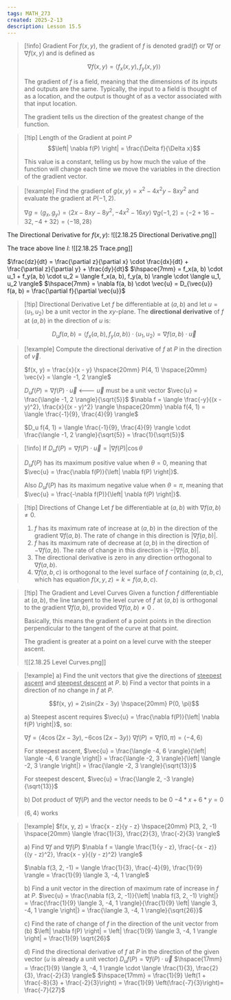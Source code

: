 ```yaml
---
tags: MATH_273
created: 2025-2-13
description: Lesson 15.5
---
```


> [!info] Gradient
> For $f(x, y)$, the gradient of $f$ is denoted $\text{grad}(f)$ or $\nabla f$ or $\nabla f(x, y)$ and is defined as
> 
> $$\nabla f(x, y) = \langle f_x(x, y), f_y(x, y) \rangle$$
> 
> The gradient of $f$ is a field, meaning that the dimensions of its inputs and outputs are the same. Typically, the input to a field is thought of as a location, and the output is thought of as a vector associated with that input location.
> 
> The gradient tells us the direction of the greatest change of the function.

> [!tip] Length of the Gradient at point $P$
> $$\left| \nabla f(P) \right| = \frac{\Delta f}{\Delta x}$$
> 
> This value is a constant, telling us by how much the value of the function will change each time we move the variables in the direction of the gradient vector.

> [!example]
> Find the gradient of $g(x, y) = x^2 - 4x^2y - 8xy^2$ and evaluate the gradient at $P(-1, 2)$.
> 
> $\nabla g = \langle g_x, g_y \rangle = \langle 2x - 8xy - 8y^2, -4x^2 - 16xy \rangle$
> $\nabla g(-1, 2) = \langle -2 + 16 - 32, -4 + 32 \rangle = \langle -18, 28 \rangle$

The Directional Derivative for $f(x, y)$:
![[2.18.25 Directional Derivative.png]]

The trace above line $l$:
![[2.18.25 Trace.png]]

$\frac{dz}{dt} = \frac{\partial z}{\partial x} \cdot \frac{dx}{dt} + \frac{\partial z}{\partial y} + \frac{dy}{dt}$
$\hspace{7mm} = f_x(a, b) \cdot u_1 + f_y(a, b) \cdot u_2 = \langle f_x(a, b), f_y(a, b) \rangle \cdot \langle u_1, u_2 \rangle$
$\hspace{7mm} = \nabla f(a, b) \cdot \vec{u} = D_{\vec{u}} f(a, b) = \frac{\partial f}{\partial \vec{u}}$

> [!tip] Directional Derivative
> Let $f$ be differentiable at $(a, b)$ and let $u = \langle u_1, u_2 \rangle$ be a unit vector in the $xy$-plane. The **directional derivative** of $f$ at $(a, b)$ in the direction of $u$ is:
> 
> $$D_u f(a, b) = \langle f_x(a,b), f_y(a,b) \rangle \cdot \langle u_1, u_2 \rangle = \nabla f(a,b) \cdot \vec{u}$$

> [!example]
> Compute the directional derivative of $f$ at $P$ in the direction of $\vec{v}$.
> 
> $f(x, y) = \frac{x}{x - y} \hspace{20mm} P(4, 1) \hspace{20mm} \vec{v} = \langle -1, 2 \rangle$
> 
> $D_u f(P) = \nabla f(P) \cdot \vec{u}$ <--- $\vec{u}$ must be a unit vector
> $\vec{u} = \frac{\langle -1, 2 \rangle}{\sqrt{5}}$
> $\nabla f = \langle \frac{-y}{(x - y)^2}, \frac{x}{(x - y)^2} \rangle \hspace{20mm} \nabla f(4, 1) = \langle \frac{-1}{9}, \frac{4}{9} \rangle$
> 
> $D_u f(4, 1) = \langle \frac{-1}{9}, \frac{4}{9} \rangle \cdot \frac{\langle -1, 2 \rangle}{\sqrt{5}} = \frac{1}{\sqrt{5}}$

> [!info]
> If $D_u f(P) = \nabla f(P) \cdot \vec{u} = \left| \nabla f(P) \right| \cos\theta$
> 
> $D_u f(P)$ has its maximum positive value when $\theta = 0$, meaning that $\vec{u} = \frac{\nabla f(P)}{\left| \nabla f(P) \right|}$.
> 
> Also $D_u f(P)$ has its maximum negative value when $\theta = \pi$, meaning that $\vec{u} = \frac{-\nabla f(P)}{\left| \nabla f(P) \right|}$.

> [!tip] Directions of Change
> Let $f$ be differentiable at $(a, b)$ with $\nabla f(a, b) \neq 0$.
> 
> 1. $f$ has its maximum rate of increase at $(a, b)$ in the direction of the gradient $\nabla f(a, b)$. The rate of change in this direction is $\left| \nabla f(a, b) \right|$.
> 2. $f$ has its maximum rate of decrease at $(a, b)$ in the direction of $-\nabla f(a, b)$. The rate of change in this direction is $-\left| \nabla f(a, b) \right|$.
> 3. The directional derivative is zero in any direction orthogonal to $\nabla f(a, b)$.
> 4. $\nabla f(a, b, c)$ is orthogonal to the level surface of $f$ containing $(a, b, c)$, which has equation $f(x, y, z) = k = f(a, b, c)$.

> [!tip] The Gradient and Level Curves
> Given a function $f$ differentiable at $(a, b)$, the line tangent to the level curve of $f$ at $(a, b)$ is orthogonal to the gradient $\nabla f(a, b)$, provided $\nabla f(a, b) \neq 0$ .
> 
> Basically, this means the gradient of a point points in the direction perpendicular to the tangent of the curve at that point.
> 
> The gradient is greater at a point on a level curve with the steeper ascent.
> 
> ![[2.18.25 Level Curves.png]]

> [!example]
> a) Find the unit vectors that give the directions of <u>steepest ascent</u> and <u>steepest descent</u> at $P$.
> b) Find a vector that points in a direction of no change in $f$ at $P$.
> 
> $$f(x, y) = 2\sin(2x - 3y) \hspace{20mm} P(0, \pi)$$
> 
> a) Steepest ascent requires $\vec{u} = \frac{\nabla f(P)}{\left| \nabla f(P) \right|}$, so:
> 
> $\nabla f = \langle 4\cos(2x-3y), -6\cos(2x-3y) \rangle$
> $\nabla f(P) = \nabla f(0, \pi) = \langle -4, 6 \rangle$
> 
> For steepest ascent, $\vec{u} = \frac{\langle -4, 6 \rangle}{\left| \langle -4, 6 \rangle \right|} = \frac{\langle -2, 3 \rangle}{\left| \langle -2, 3 \rangle \right|} = \frac{\langle -2, 3 \rangle}{\sqrt{13}}$
> 
> For steepest descent, $\vec{u} = \frac{\langle 2, -3 \rangle}{\sqrt{13}}$
> 
> b) Dot product of $\nabla f(P)$ and the vector needs to be 0
> $-4 * x + 6 * y = 0$
> 
> $\langle 6, 4 \rangle$ works

> [!example]
> $f(x, y, z) = \frac{x - z}{y - z} \hspace{20mm} P(3, 2, -1) \hspace{20mm} \langle \frac{1}{3}, \frac{2}{3}, \frac{-2}{3} \rangle$
> 
> a) Find $\nabla f$ and $\nabla f(P)$
> $\nabla f = \langle \frac{1}{y - z}, \frac{-(x - z)}{(y - z)^2}, \frac{x - y}{(y - z)^2} \rangle$
> 
> $\nabla f(3, 2, -1) = \langle \frac{1}{3}, \frac{-4}{9}, \frac{1}{9} \rangle = \frac{1}{9} \langle 3, -4, 1 \rangle$
> 
> b) Find a unit vector in the direction of maximum rate of increase in $f$ at $P$.
> $\vec{u} = \frac{\nabla f(3, 2, -1)}{\left| \nabla f(3, 2, -1) \right|} = \frac{\frac{1}{9} \langle 3, -4, 1 \rangle}{\frac{1}{9} \left| \langle 3, -4, 1 \rangle \right|} = \frac{\langle 3, -4, 1 \rangle}{\sqrt{26}}$
> 
> c) Find the rate of change of $f$ in the direction of the unit vector from (b)
> $\left| \nabla f(P) \right| = \left| \frac{1}{9} \langle 3, -4, 1 \rangle \right| = \frac{1}{9} \sqrt{26}$
> 
> d) Find the directional derivative of $f$ at $P$ in the direction of the given vector ($u$ is already a unit vector)
> $D_u f(P) = \nabla f(P) \cdot \vec{u}$
> $\hspace{17mm} = \frac{1}{9} \langle 3, -4, 1 \rangle \cdot \langle \frac{1}{3}, \frac{2}{3}, \frac{-2}{3} \rangle$
> $\hspace{17mm} = \frac{1}{9} \left(1 + \frac{-8}{3} + \frac{-2}{3}\right) = \frac{1}{9} \left(\frac{-7}{3}\right)= \frac{-7}{27}$